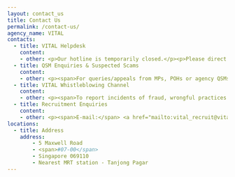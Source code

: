 ```yaml
---
layout: contact_us
title: Contact Us
permalink: /contact-us/
agency_name: VITAL
contacts:
  - title: VITAL Helpdesk
    content:
    - other: <p>Our hotline is temporarily closed.</p><p>Please direct all enquiries to our helpdesk email.</p><p><span>E-mail:</span> <a href="mailto:vital_helpdesk@vital.gov.sg" target="">VITAL Helpdesk</a></p>
  - title: QSM Enquiries & Suspected Scams
    content:
    - other: <p><span>For queries/appeals from MPs, POHs or agency QSMs, or suspected scams, please email to </span> <a href="mailto:vital-QSM@vital.gov.sg" target="">VITAL QSM</a>.</p>
  - title: VITAL Whistleblowing Channel
    content:
    - other: <p><span>To report incidents of fraud, wrongful practices or observed improprieties occurring within VITAL or relating to VITAL staff, please fill up this </span> <a href="https://go.gov.sg/vitalwhistleblowing" target="">online form</a><span> or email to </span> <a href="mailto:whistleblow@vital.gov.sg" target="">VITAL Whistleblowing</a><span> with the details of the incident.</span></p> <br><p><span>This channel is managed by an independent team and we are committed to ensuring that your identity and all disclosed information shall be treated with the strictest confidence. No action will be taken against any person who submits a report that is made in good faith, based upon genuine concerns. However, we will act against any person who makes false, malicious or frivolous report, including reporting the matter to the police.</span></p>
  - title: Recruitment Enquiries
    content:
    - other: <p><span>E-mail:</span> <a href="mailto:vital_recruit@vital.gov.sg" target="">VITAL Recruit</a></p>
locations: 
  - title: Address
    address:
        - 5 Maxwell Road 
        - <span>#07-00</span>
        - Singapore 069110
        - Nearest MRT station - Tanjong Pagar
---
```

